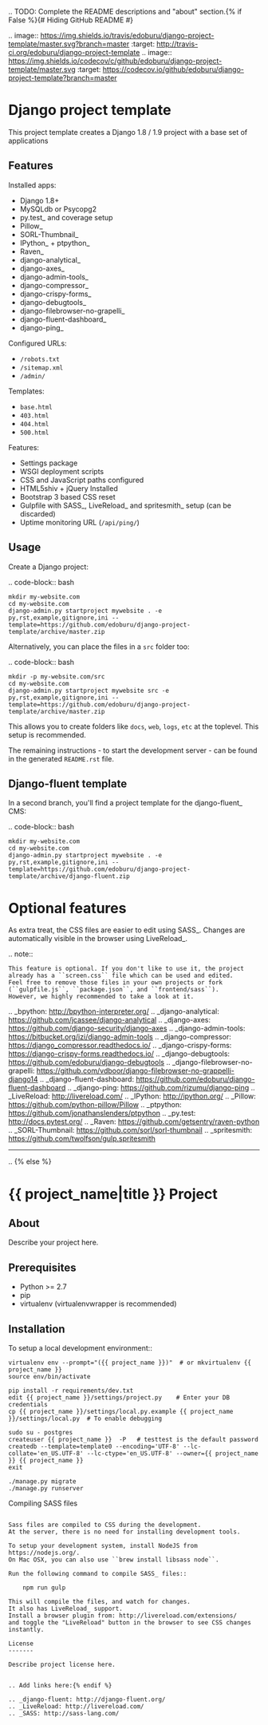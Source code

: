 .. TODO: Complete the README descriptions and "about" section.{% if False %}{# Hiding GitHub README #}

.. image:: https://img.shields.io/travis/edoburu/django-project-template/master.svg?branch=master
    :target: http://travis-ci.org/edoburu/django-project-template
.. image:: https://img.shields.io/codecov/c/github/edoburu/django-project-template/master.svg
    :target: https://codecov.io/github/edoburu/django-project-template?branch=master

Django project template
=======================

This project template creates a Django 1.8 / 1.9 project with
a base set of applications

Features
---------

Installed apps:

* Django 1.8+
* MySQLdb or Psycopg2
* py.test_ and coverage setup
* Pillow_
* SORL-Thumbnail_
* IPython_ + ptpython_
* Raven_
* django-analytical_
* django-axes_
* django-admin-tools_
* django-compressor_
* django-crispy-forms_
* django-debugtools_
* django-filebrowser-no-grapelli_
* django-fluent-dashboard_
* django-ping_

Configured URLs:

* ``/robots.txt``
* ``/sitemap.xml``
* ``/admin/``

Templates:

* ``base.html``
* ``403.html``
* ``404.html``
* ``500.html``

Features:

* Settings package
* WSGI deployment scripts
* CSS and JavaScript paths configured
* HTML5shiv + jQuery Installed
* Bootstrap 3 based CSS reset
* Gulpfile with SASS_, LiveReload_ and spritesmith_ setup (can be discarded)
* Uptime monitoring URL (``/api/ping/``)

Usage
-----

Create a Django project:

.. code-block:: bash

    mkdir my-website.com
    cd my-website.com
    django-admin.py startproject mywebsite . -e py,rst,example,gitignore,ini --template=https://github.com/edoburu/django-project-template/archive/master.zip

Alternatively, you can place the files in a ``src`` folder too:

.. code-block:: bash

    mkdir -p my-website.com/src
    cd my-website.com
    django-admin.py startproject mywebsite src -e py,rst,example,gitignore,ini --template=https://github.com/edoburu/django-project-template/archive/master.zip

This allows you to create folders like ``docs``, ``web``, ``logs``, ``etc`` at the toplevel.
This setup is recommended.

The remaining instructions - to start the development server - can be found in the generated ``README.rst`` file.


Django-fluent template
----------------------

In a second branch, you'll find a project template for the django-fluent_ CMS:

.. code-block:: bash

    mkdir my-website.com
    cd my-website.com
    django-admin.py startproject mywebsite . -e py,rst,example,gitignore,ini --template=https://github.com/edoburu/django-project-template/archive/django-fluent.zip


Optional features
=================

As extra treat, the CSS files are easier to edit using SASS_.
Changes are automatically visible in the browser using LiveReload_.

.. note::

    This feature is optional. If you don't like to use it, the project already has a ``screen.css`` file which can be used and edited.
    Feel free to remove those files in your own projects or fork (``gulpfile.js``, ``package.json``, and ``frontend/sass``).
    However, we highly recommended to take a look at it.

.. _bpython: http://bpython-interpreter.org/
.. _django-analytical: https://github.com/jcassee/django-analytical
.. _django-axes: https://github.com/django-security/django-axes
.. _django-admin-tools: https://bitbucket.org/izi/django-admin-tools
.. _django-compressor: https://django_compressor.readthedocs.io/
.. _django-crispy-forms: https://django-crispy-forms.readthedocs.io/
.. _django-debugtools: https://github.com/edoburu/django-debugtools
.. _django-filebrowser-no-grapelli: https://github.com/vdboor/django-filebrowser-no-grappelli-django14
.. _django-fluent-dashboard: https://github.com/edoburu/django-fluent-dashboard
.. _django-ping: https://github.com/rizumu/django-ping
.. _LiveReload: http://livereload.com/
.. _IPython: http://ipython.org/
.. _Pillow: https://github.com/python-pillow/Pillow
.. _ptpython: https://github.com/jonathanslenders/ptpython
.. _py.test: http://docs.pytest.org/
.. _Raven: https://github.com/getsentry/raven-python
.. _SORL-Thumbnail: https://github.com/sorl/sorl-thumbnail
.. _spritesmith: https://github.com/twolfson/gulp.spritesmith


------------

.. {% else %}

{{ project_name|title }} Project
========================================

About
-----

Describe your project here.

Prerequisites
-------------

- Python >= 2.7
- pip
- virtualenv (virtualenvwrapper is recommended)

Installation
------------

To setup a local development environment::

    virtualenv env --prompt="({{ project_name }})"  # or mkvirtualenv {{ project_name }}
    source env/bin/activate

    pip install -r requirements/dev.txt
    edit {{ project_name }}/settings/project.py    # Enter your DB credentials
    cp {{ project_name }}/settings/local.py.example {{ project_name }}/settings/local.py  # To enable debugging

    sudo su - postgres
    createuser {{ project_name }}  -P   # testtest is the default password
    createdb --template=template0 --encoding='UTF-8' --lc-collate='en_US.UTF-8' --lc-ctype='en_US.UTF-8' --owner={{ project_name }} {{ project_name }}
    exit

    ./manage.py migrate
    ./manage.py runserver

Compiling SASS files
~~~~~~~~~~~~~~~~~~~~

Sass files are compiled to CSS during the development.
At the server, there is no need for installing development tools.

To setup your development system, install NodeJS from https://nodejs.org/.
On Mac OSX, you can also use ``brew install libsass node``.

Run the following command to compile SASS_ files::

    npm run gulp

This will compile the files, and watch for changes.
It also has LiveReload_ support.
Install a browser plugin from: http://livereload.com/extensions/
and toggle the "LiveReload" button in the browser to see CSS changes instantly.

License
-------

Describe project license here.


.. Add links here:{% endif %}

.. _django-fluent: http://django-fluent.org/
.. _LiveReload: http://livereload.com/
.. _SASS: http://sass-lang.com/